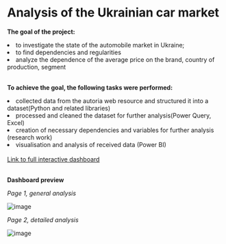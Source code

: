<body>
    <h1>Analysis of the Ukrainian car market</h1>
    <p><b>The goal of the project:</b></p>
        <li>to investigate the state of the automobile market in Ukraine;</li>
        <li>to find dependencies and regularities</li>
        <li>analyze the dependence of the average price on the brand, country of production, segment</li>
    </br>
    <p><b>To achieve the goal, the following tasks were performed:</b></p>
    <li>collected data from the autoria web resource and structured it into a dataset(Python and related libraries)</li>
    <li>processed and cleaned the dataset for further analysis(Power Query, Excel)</li>
    <li>creation of necessary dependencies and variables for further analysis (research work)</li>
    <li>visualisation and analysis of received data (Power BI)</li>
</br>
    <a href='https://app.powerbi.com/view?r=eyJrIjoiZTZkMWJmZWEtYzZjYy00OWM4LWFjZDMtYzM1YjY2MjY1ZDczIiwidCI6ImRmODY3OWNkLWE4MGUtNDVkOC05OWFjLWM4M2VkN2ZmOTVhMCJ9'>Link to full interactive dashboard</a></br></br>
</body>


**Dashboard preview**

*Page 1, general analysis*

![image](https://github.com/Maichubist/car_market_analisys/assets/113465119/418ae2cd-d754-4dfd-8f78-510d89faacd7)

*Page 2, detailed analysis*

![image](https://github.com/Maichubist/car_market_analisys/assets/113465119/c649fb3f-a482-49aa-8812-eb6869eeaf18)






